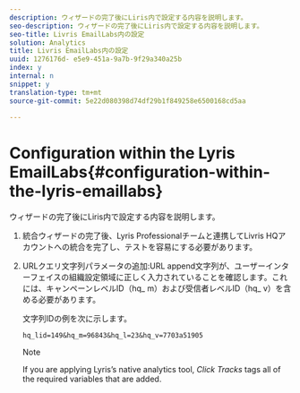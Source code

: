 ```yaml
---
description: ウィザードの完了後にLiris内で設定する内容を説明します。
seo-description: ウィザードの完了後にLiris内で設定する内容を説明します。
seo-title: Livris EmailLabs内の設定
solution: Analytics
title: Livris EmailLabs内の設定
uuid: 1276176d- e5e9-451a-9a7b-9f29a340a25b
index: y
internal: n
snippet: y
translation-type: tm+mt
source-git-commit: 5e22d080398d74df29b1f849258e6500168cd5aa

---
```



# Configuration within the Lyris EmailLabs{#configuration-within-the-lyris-emaillabs}

ウィザードの完了後にLiris内で設定する内容を説明します。

1. 統合ウィザードの完了後、Lyris Professionalチームと連携してLivris HQアカウントへの統合を完了し、テストを容易にする必要があります。
1. URLクエリ文字列パラメータの追加:URL append文字列が、ユーザーインターフェイスの組織設定領域に正しく入力されていることを確認します。これには、キャンペーンレベルID（hq_ m）および受信者レベルID（hq_ v）を含める必要があります。

   文字列IDの例を次に示します。

   ```
   hq_lid=149&hq_m=96843&hq_l=23&hq_v=7703a51905
   ```

   >[!NOTE]
   >
   >If you are applying Lyris’s native analytics tool, *Click Tracks* tags all of the required variables that are added.

